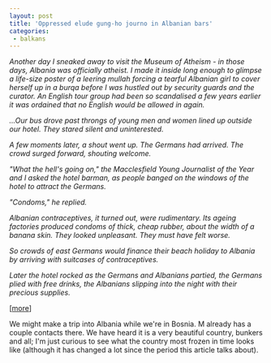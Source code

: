 ```yaml
---
layout: post
title: 'Oppressed elude gung-ho journo in Albanian bars'
categories:
 - balkans
---
```


<i>Another day I sneaked away to visit the Museum of Atheism - in those days, Albania was officially atheist. I made it inside long enough to glimpse a life-size poster of a leering mullah forcing a tearful Albanian girl to cover herself up in a burqa before I was hustled out by security guards and the curator. An English tour group had been so scandalised a few years earlier it was ordained that no English would be allowed in again. 



...Our bus drove past throngs of young men and women lined up outside our hotel. They stared silent and uninterested. 



A few moments later, a shout went up. The Germans had arrived. The crowd surged forward, shouting welcome. 



"What the hell's going on," the Macclesfield Young Journalist of the Year and I asked the hotel barman, as people banged on the windows of the hotel to attract the Germans. 



"Condoms," he replied. 



Albanian contraceptives, it turned out, were rudimentary. Its ageing factories produced condoms of thick, cheap rubber, about the width of a banana skin. They looked unpleasant. They must have felt worse. 



So crowds of east Germans would finance their beach holiday to Albania by arriving with suitcases of contraceptives. 



Later the hotel rocked as the Germans and Albanians partied, the Germans plied with free drinks, the Albanians slipping into the night with their precious supplies.</i>



[<a href="http://www.nzherald.co.nz/storydisplay.cfm?storyID=3049961&thesection=news&thesubsection=general">more</a>]



We might make a trip into Albania while we're in Bosnia. M already has a couple contacts there. We have heard it is a very beautiful country, bunkers and all; I'm just curious to see what the country most frozen in time looks like (although it has changed a lot since the period this article talks about).

